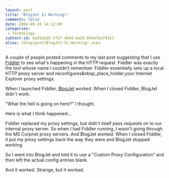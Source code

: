 ```yaml
---
layout: post
title: "BlogJet Is Working!"
comments: false
date: 2004-09-10 14:12:00
categories:
 - Technology
subtext-id: ba01da26-5f27-4044-ba2b-043e7ba79153
alias: /blog/post/BlogJet-Is-Working!.aspx
---
```



A couple of people posted comments to my last post suggesting that I use [Fiddler](http://www.fiddlertool.com/fiddler/) to see what's happening in the HTTP request. Fiddler was exactly the tool whose name I couldn't remember. Fiddler essentially sets up a local HTTP proxy server and reconfigures&nbsp_place_holder;your Internet Explorer proxy settings.

When I launched Fiddler, [BlogJet](http://blogjet.com/) worked. When I closed Fiddler, BlogJet didn't work.

"What the hell is going on here?" I thought.

Here is what I think happened...

Fiddler replaced my proxy settings, but didn't itself pass requests on to our internal proxy server. So when I had Fiddler running, I wasn't going through the MS Corpnet proxy servers. And BlogJet worked. When I closed Fiddler, it put my proxy settings back the way they were and BlogJet stopped working.

So I went into BlogJet and told it to use a "Custom Proxy Configuration" and then left the actual config entries blank.

And it worked. Strange, but it worked.
